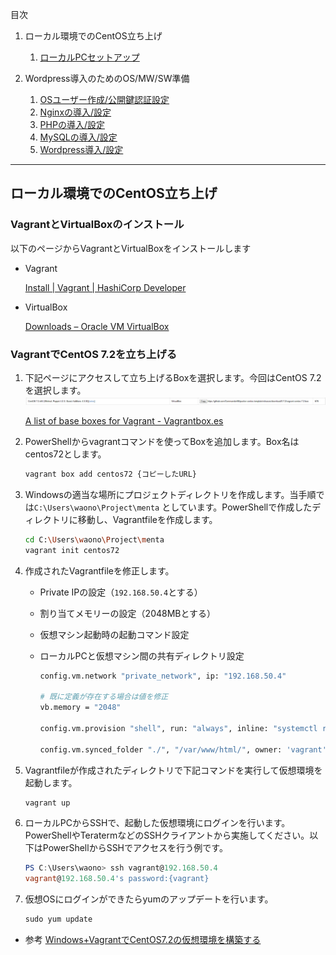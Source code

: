 目次  
1. ローカル環境でのCentOS立ち上げ
   1. [ローカルPCセットアップ](./1_vagrant-setting.md)

2. Wordpress導入のためのOS/MW/SW準備
   1. [OSユーザー作成/公開鍵認証設定](./2-1_ssh-setting.md)
   2. [Nginxの導入/設定](./2-2_nginx-setting.md)
   3. [PHPの導入/設定](./2-3_php-setting.md)
   4. [MySQLの導入/設定](./2-4_mysql-setting.md)
   5. [Wordpress導入/設定](./2-5_wordpress-setting.md)
---

## ローカル環境でのCentOS立ち上げ

### VagrantとVirtualBoxのインストール

以下のページからVagrantとVirtualBoxをインストールします

- Vagrant
    
    [Install | Vagrant | HashiCorp Developer](https://developer.hashicorp.com/vagrant/install?product_intent=vagrant)
    
- VirtualBox
    
    [Downloads     – Oracle VM VirtualBox](https://www.virtualbox.org/wiki/Downloads)
    

### VagrantでCentOS 7.2を立ち上げる

1. 下記ページにアクセスして立ち上げるBoxを選択します。今回はCentOS 7.2を選択します。
    ![1](../images/1.png)

    [A list of base boxes for Vagrant - Vagrantbox.es](https://www.vagrantbox.es/)
    
    
2. PowerShellからvagrantコマンドを使ってBoxを追加します。Box名はcentos72とします。
    
    ```bash
    vagrant box add centos72 {コピーしたURL}
    ```
    
3. Windowsの適当な場所にプロジェクトディレクトリを作成します。当手順では`C:\Users\waono\Project\menta` としています。PowerShellで作成したディレクトリに移動し、Vagrantfileを作成します。
    
    ```bash
    cd C:\Users\waono\Project\menta
    vagrant init centos72
    ```
    
4. 作成されたVagrantfileを修正します。
    - Private IPの設定（`192.168.50.4`とする）
    - 割り当てメモリーの設定（2048MBとする）
    - 仮想マシン起動時の起動コマンド設定
    - ローカルPCと仮想マシン間の共有ディレクトリ設定
        
        ```bash
        config.vm.network "private_network", ip: "192.168.50.4"
        
        # 既に定義が存在する場合は値を修正
        vb.memory = "2048"
        
        config.vm.provision "shell", run: "always", inline: "systemctl restart network.service"
        
        config.vm.synced_folder "./", "/var/www/html/", owner: 'vagrant', group: 'vagrant'
        ```
        
5. Vagrantfileが作成されたディレクトリで下記コマンドを実行して仮想環境を起動します。
    
    ```bash
    vagrant up
    ```
    
6. ローカルPCからSSHで、起動した仮想環境にログインを行います。PowerShellやTeratermなどのSSHクライアントから実施してください。以下はPowerShellからSSHでアクセスを行う例です。
    
    ```powershell
    PS C:\Users\waono> ssh vagrant@192.168.50.4
    vagrant@192.168.50.4's password:{vagrant}
    ```
    
7. 仮想OSにログインができたらyumのアップデートを行います。
    
    ```powershell
    sudo yum update
    ```

- 参考
   [Windows+VagrantでCentOS7.2の仮想環境を構築する](http://program-memo.com/archives/467)
